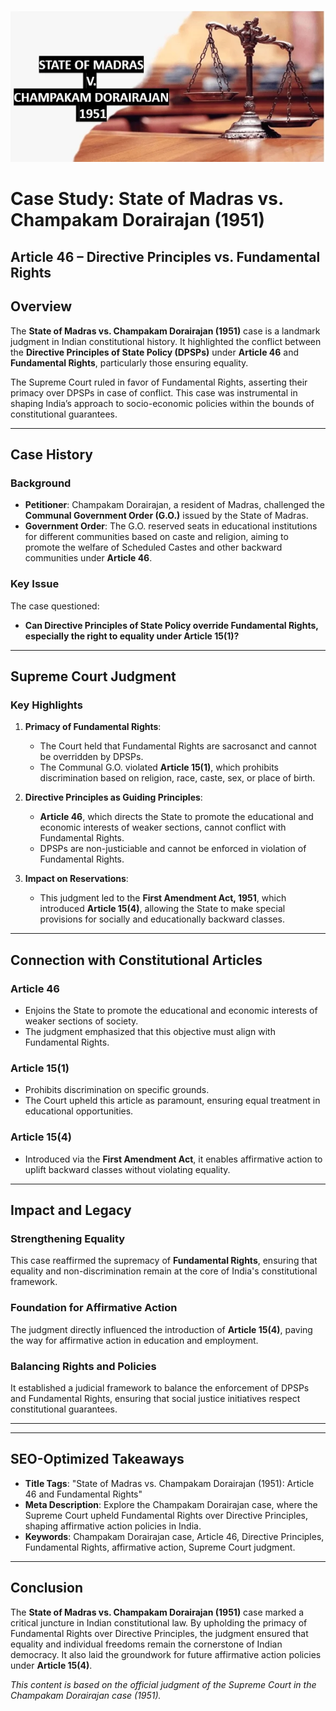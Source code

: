 ![alt text](image-25.png)

# **Case Study: State of Madras vs. Champakam Dorairajan (1951)**  
## **Article 46** – Directive Principles vs. Fundamental Rights  

## **Overview**  
The **State of Madras vs. Champakam Dorairajan (1951)** case is a landmark judgment in Indian constitutional history. It highlighted the conflict between the **Directive Principles of State Policy (DPSPs)** under **Article 46** and **Fundamental Rights**, particularly those ensuring equality.  

The Supreme Court ruled in favor of Fundamental Rights, asserting their primacy over DPSPs in case of conflict. This case was instrumental in shaping India’s approach to socio-economic policies within the bounds of constitutional guarantees.

---

## **Case History**  

### **Background**  
- **Petitioner**: Champakam Dorairajan, a resident of Madras, challenged the **Communal Government Order (G.O.)** issued by the State of Madras.  
- **Government Order**: The G.O. reserved seats in educational institutions for different communities based on caste and religion, aiming to promote the welfare of Scheduled Castes and other backward communities under **Article 46**.  

### **Key Issue**  
The case questioned:  
- **Can Directive Principles of State Policy override Fundamental Rights, especially the right to equality under Article 15(1)?**

---

## **Supreme Court Judgment**  

### **Key Highlights**  
1. **Primacy of Fundamental Rights**:  
   - The Court held that Fundamental Rights are sacrosanct and cannot be overridden by DPSPs.  
   - The Communal G.O. violated **Article 15(1)**, which prohibits discrimination based on religion, race, caste, sex, or place of birth.  

2. **Directive Principles as Guiding Principles**:  
   - **Article 46**, which directs the State to promote the educational and economic interests of weaker sections, cannot conflict with Fundamental Rights.  
   - DPSPs are non-justiciable and cannot be enforced in violation of Fundamental Rights.  

3. **Impact on Reservations**:  
   - This judgment led to the **First Amendment Act, 1951**, which introduced **Article 15(4)**, allowing the State to make special provisions for socially and educationally backward classes.  

---

## **Connection with Constitutional Articles**  

### **Article 46**  
- Enjoins the State to promote the educational and economic interests of weaker sections of society.  
- The judgment emphasized that this objective must align with Fundamental Rights.  

### **Article 15(1)**  
- Prohibits discrimination on specific grounds.  
- The Court upheld this article as paramount, ensuring equal treatment in educational opportunities.  

### **Article 15(4)**  
- Introduced via the **First Amendment Act**, it enables affirmative action to uplift backward classes without violating equality.  

---

## **Impact and Legacy**  

### **Strengthening Equality**  
This case reaffirmed the supremacy of **Fundamental Rights**, ensuring that equality and non-discrimination remain at the core of India's constitutional framework.  

### **Foundation for Affirmative Action**  
The judgment directly influenced the introduction of **Article 15(4)**, paving the way for affirmative action in education and employment.  

### **Balancing Rights and Policies**  
It established a judicial framework to balance the enforcement of DPSPs and Fundamental Rights, ensuring that social justice initiatives respect constitutional guarantees.  

---

---

## **SEO-Optimized Takeaways**  
- **Title Tags**: "State of Madras vs. Champakam Dorairajan (1951): Article 46 and Fundamental Rights"  
- **Meta Description**: Explore the Champakam Dorairajan case, where the Supreme Court upheld Fundamental Rights over Directive Principles, shaping affirmative action policies in India.  
- **Keywords**: Champakam Dorairajan case, Article 46, Directive Principles, Fundamental Rights, affirmative action, Supreme Court judgment.  

---

## **Conclusion**  
The **State of Madras vs. Champakam Dorairajan (1951)** case marked a critical juncture in Indian constitutional law. By upholding the primacy of Fundamental Rights over Directive Principles, the judgment ensured that equality and individual freedoms remain the cornerstone of Indian democracy. It also laid the groundwork for future affirmative action policies under **Article 15(4)**.

*This content is based on the official judgment of the Supreme Court in the Champakam Dorairajan case (1951).*  
